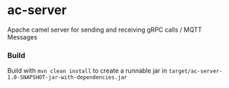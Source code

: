 # ac-server
Apache camel server for sending and receiving gRPC calls / MQTT Messages

### Build

Build with `mvn clean install` to create a runnable jar in `target/ac-server-1.0-SNAPSHOT-jar-with-dependencies.jar`



